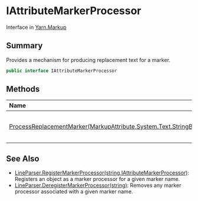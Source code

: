 # IAttributeMarkerProcessor

Interface in [Yarn.Markup](/docs/api/csharp/yarn.markup.md)

## Summary

Provides a mechanism for producing replacement text for a
marker.

```csharp
public interface IAttributeMarkerProcessor
```

## Methods

|Name|Description|
|:---|:---|
|[ProcessReplacementMarker(MarkupAttribute,System.Text.StringBuilder,List<MarkupAttribute>,string)](/docs/api/csharp/yarn.markup.iattributemarkerprocessor.processreplacementmarker.md)|Produces replacement text for a marker.|

## See Also

* [LineParser.RegisterMarkerProcessor\(string,IAttributeMarkerProcessor\)](/docs/api/csharp/yarn.markup.lineparser.registermarkerprocessor.md): Registers an object as a marker processor for a given marker name.
* [LineParser.DeregisterMarkerProcessor\(string\)](/docs/api/csharp/yarn.markup.lineparser.deregistermarkerprocessor.md): Removes any marker processor associated with a given marker name.

